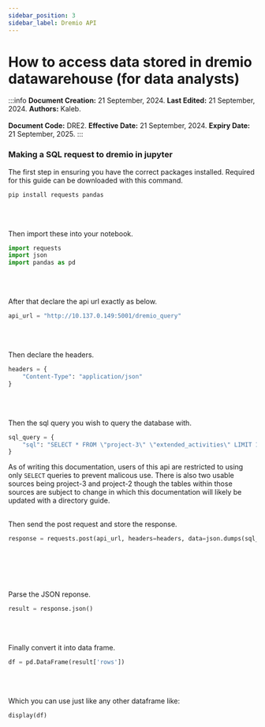 ```yaml
---
sidebar_position: 3
sidebar_label: Dremio API
---
```


# How to access data stored in dremio datawarehouse (for data analysts)

:::info
**Document Creation:** 21 September, 2024. **Last Edited:** 21 September, 2024. **Authors:** Kaleb.
<br></br> **Document Code:** DRE2. **Effective Date:** 21 September, 2024. **Expiry Date:** 21 September, 2025.
:::

### Making a SQL request to dremio in jupyter
The first step in ensuring you have the correct packages installed. Required for this guide can be downloaded with this command.
```sh
pip install requests pandas
```
<br></br>

Then import these into your notebook. 
```python
import requests
import json
import pandas as pd
```
<br></br>

After that declare the api url exactly as below.
```python
api_url = "http://10.137.0.149:5001/dremio_query"
```
<br></br>


Then declare the headers.
```python
headers = {
    "Content-Type": "application/json"
}
```
<br></br>


Then the sql query you wish to query the database with.
```python
sql_query = {
    "sql": "SELECT * FROM \"project-3\" \"extended_activities\" LIMIT 10;"
}
```

As of writing this documentation, users of this api are restricted to using only ``` SELECT ``` queries to prevent malicous use. There is also two usable sources being project-3 and project-2 though the tables within those sources are subject to change in which this documentation will likely be updated with a directory guide.
<br></br>

Then send the post request and store the response.
```python
response = requests.post(api_url, headers=headers, data=json.dumps(sql_query))
```
<br></br><br></br>

Parse the JSON reponse.
```python
result = response.json()
```
<br></br>

Finally convert it into data frame.
```python
df = pd.DataFrame(result['rows'])
```
<br></br>

Which you can use just like any other dataframe like:
```python
display(df)
```
